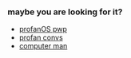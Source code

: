 ### maybe you are looking for it?
- [profanOS pwp](https://elydre.github.io/profan)
- [profan convs](https://elydre.github.io/md/profan-conv)
- [computer man](https://www.youtube.com/watch?v=jeg_TJvkSjg)
